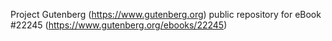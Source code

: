 Project Gutenberg (https://www.gutenberg.org) public repository for eBook #22245 (https://www.gutenberg.org/ebooks/22245)

